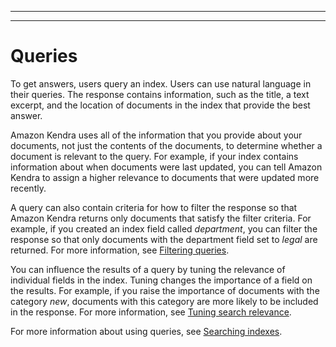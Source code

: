 --------

--------

# Queries<a name="hiw-query"></a>

To get answers, users query an index\. Users can use natural language in their queries\. The response contains information, such as the title, a text excerpt, and the location of documents in the index that provide the best answer\.

Amazon Kendra uses all of the information that you provide about your documents, not just the contents of the documents, to determine whether a document is relevant to the query\. For example, if your index contains information about when documents were last updated, you can tell Amazon Kendra to assign a higher relevance to documents that were updated more recently\.

A query can also contain criteria for how to filter the response so that Amazon Kendra returns only documents that satisfy the filter criteria\. For example, if you created an index field called *department*, you can filter the response so that only documents with the department field set to *legal* are returned\. For more information, see [Filtering queries](filtering.md)\.

You can influence the results of a query by tuning the relevance of individual fields in the index\. Tuning changes the importance of a field on the results\. For example, if you raise the importance of documents with the category *new*, documents with this category are more likely to be included in the response\. For more information, see [Tuning search relevance](tuning.md)\.

For more information about using queries, see [Searching indexes](searching.md)\.